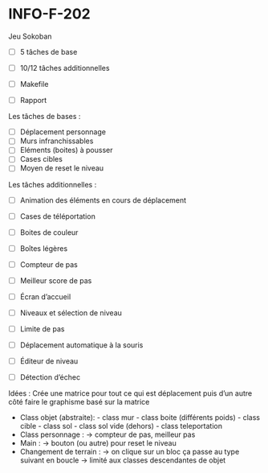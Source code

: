 # INFO-F-202
Jeu Sokoban

- [ ] 5 tâches de base
- [ ] 10/12 tâches additionnelles
- [ ] Makefile
- [ ] Rapport


Les tâches de bases :
- [ ] Déplacement personnage
- [ ] Murs infranchissables
- [ ] Eléments (boites) à pousser
- [ ] Cases cibles
- [ ] Moyen de reset le niveau

Les tâches additionnelles :
- [ ] Animation des éléments en cours de déplacement
- [ ] Cases de téléportation
- [ ] Boites de couleur
- [ ] Boîtes légères
- [ ] Compteur de pas
- [ ] Meilleur score de pas
- [ ] Écran d’accueil
- [ ] Niveaux et sélection de niveau
- [ ] Limite de pas
- [ ] Déplacement automatique à la souris
- [ ] Éditeur de niveau
- [ ] Détection d’échec


Idées :
Crée une matrice pour tout ce qui est déplacement puis d’un autre côté faire le graphisme basé sur la matrice 
- Class objet (abstraite):
        - class mur
        - class boite (différents poids) 
        - class cible 
        - class sol
        - class sol vide (dehors)
        - class teleportation
- Class personnage :
        -> compteur de pas, meilleur pas
- Main :
       -> bouton (ou autre) pour reset le niveau 
- Changement de terrain :
       -> on clique sur un bloc ça passe au type suivant en boucle
       -> limité aux classes descendantes de objet

